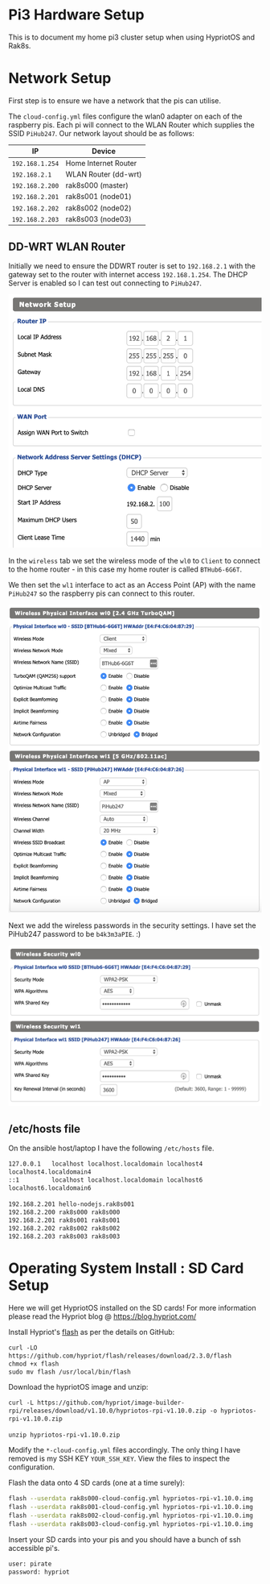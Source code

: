 # Pi3 Hardware Setup

This is to document my home pi3 cluster setup when using HypriotOS and Rak8s.

# Network Setup

First step is to ensure we have a network that the pis can utilise.

The `cloud-config.yml` files configure the wlan0 adapter on each of the raspberry pis.  Each pi will connect to the WLAN Router which supplies the SSID `PiHub247`. Our network layout should be as follows:

| IP                                   | Device              |
| ------------------------------------ | ---------------     |
| `192.168.1.254`                      | Home Internet Router|
| `192.168.2.1`                        | WLAN Router (dd-wrt)|
| `192.168.2.200`                      | rak8s000 (master)   |
| `192.168.2.201`                      | rak8s001 (node01)   |
| `192.168.2.202`                      | rak8s002 (node02)   |
| `192.168.2.203`                      | rak8s003 (node03)   |


## DD-WRT WLAN Router

Initially we need to ensure the DDWRT router is set to `192.168.2.1` with
the gateway set to the router with internet access `192.168.1.254`.  The DHCP Server is enabled so I can test out connecting to `PiHub247`.

![Set different subnet](./img/ddwrt-3.png)

In the `wireless` tab we set the wireless mode of the `wl0` to `Client` to connect to the home router - in this case my home router is called
 `BTHub6-6G6T`.

 We then set the `wl1` interface to act as an Access Point (AP) with the name `PiHub247` so the raspberry pis can connect to this router.

![WLAN is Client Home Router](./img/ddwrt-2.png)

Next we add the wireless passwords in the security settings.  I have set the PiHub247 password to be `b4k3m3aPIE`. :)

![Wireless Security Settings](./img/ddwrt-1.png)

## /etc/hosts file

On the ansible host/laptop I have the following `/etc/hosts` file.

```
127.0.0.1   localhost localhost.localdomain localhost4 localhost4.localdomain4
::1         localhost localhost.localdomain localhost6 localhost6.localdomain6

192.168.2.201 hello-nodejs.rak8s001
192.168.2.200 rak8s000 rak8s000
192.168.2.201 rak8s001 rak8s001
192.168.2.202 rak8s002 rak8s002
192.168.2.203 rak8s003 rak8s003
```

# Operating System Install : SD Card Setup

Here we will get HypriotOS installed on the SD cards!  For more information please read the Hypriot blog @  https://blog.hypriot.com/

Install Hypriot's [flash](https://github.com/hypriot/flash) as per the details on GitHub:
```
curl -LO https://github.com/hypriot/flash/releases/download/2.3.0/flash
chmod +x flash
sudo mv flash /usr/local/bin/flash
```

Download the hypriotOS image and unzip:

```
curl -L https://github.com/hypriot/image-builder-rpi/releases/download/v1.10.0/hypriotos-rpi-v1.10.0.zip -o hypriotos-rpi-v1.10.0.zip

unzip hypriotos-rpi-v1.10.0.zip
```

Modify the `*-cloud-config.yml` files accordingly.  The only thing I have removed is my SSH KEY `YOUR_SSH_KEY`.  View the files to inspect the configuration.

Flash the data onto 4 SD cards (one at a time surely):

```bash
flash --userdata rak8s000-cloud-config.yml hypriotos-rpi-v1.10.0.img
flash --userdata rak8s001-cloud-config.yml hypriotos-rpi-v1.10.0.img
flash --userdata rak8s002-cloud-config.yml hypriotos-rpi-v1.10.0.img
flash --userdata rak8s003-cloud-config.yml hypriotos-rpi-v1.10.0.img
```

Insert your SD cards into your pis and you should have a bunch of ssh accessible pi's.

```
user: pirate
password: hypriot
```
